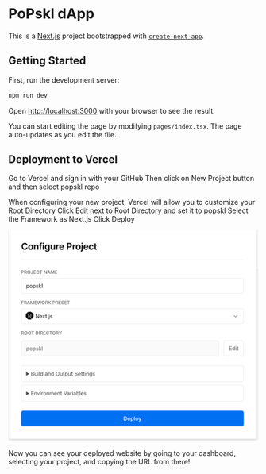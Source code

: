# PoPskl dApp

This is a [Next.js](https://nextjs.org/) project bootstrapped with [`create-next-app`](https://github.com/vercel/next.js/tree/canary/packages/create-next-app).

## Getting Started

First, run the development server:

```bash
npm run dev
```

Open [http://localhost:3000](http://localhost:3000) with your browser to see the result.

You can start editing the page by modifying `pages/index.tsx`. The page auto-updates as you edit the file.

## Deployment to Vercel

Go to Vercel and sign in with your GitHub
Then click on New Project button and then select popskl repo

When configuring your new project, Vercel will allow you to customize your Root Directory
Click Edit next to Root Directory and set it to popskl
Select the Framework as Next.js
Click Deploy

![deployment](../documentation/deployment.png)

Now you can see your deployed website by going to your dashboard, selecting your project, and copying the URL from there!

